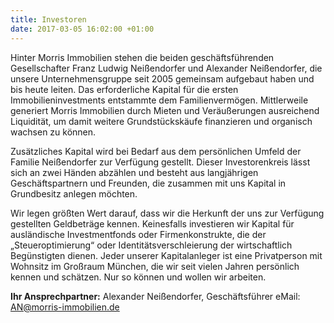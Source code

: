 ```yaml
---
title: Investoren
date: 2017-03-05 16:02:00 +01:00
---
```


Hinter Morris Immobilien stehen die beiden geschäftsführenden Gesellschafter Franz Ludwig Neißendorfer und Alexander Neißendorfer, die unsere Unternehmensgruppe seit 2005 gemeinsam aufgebaut haben und bis heute leiten. Das erforderliche Kapital für die ersten Immobilieninvestments entstammte dem Familienvermögen. Mittlerweile generiert Morris Immobilien durch Mieten und Veräußerungen ausreichend Liquidität, um damit weitere Grundstückskäufe finanzieren und organisch wachsen zu können.

Zusätzliches Kapital wird bei Bedarf aus dem persönlichen Umfeld der Familie Neißendorfer zur Verfügung gestellt. Dieser Investorenkreis lässt sich an zwei Händen abzählen und besteht aus langjährigen Geschäftspartnern und Freunden, die zusammen mit uns Kapital in Grundbesitz anlegen möchten.

Wir legen größten Wert darauf, dass wir die Herkunft der uns zur Verfügung gestellten Geldbeträge kennen. Keinesfalls investieren wir Kapital für ausländische Investmentfonds oder Firmenkonstrukte, die der „Steueroptimierung“ oder Identitätsverschleierung der wirtschaftlich Begünstigten dienen. Jeder unserer Kapitalanleger ist eine Privatperson mit Wohnsitz im Großraum München, die wir seit vielen Jahren persönlich kennen und schätzen. Nur so können und wollen wir arbeiten.

**Ihr Ansprechpartner:**
Alexander Neißendorfer, Geschäftsführer
eMail: AN@morris-immobilien.de